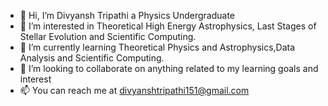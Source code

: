 - 👋 Hi, I’m Divyansh Tripathi a Physics Undergraduate 
- 👀 I’m interested in Theoretical High Energy Astrophysics, Last Stages of Stellar Evolution and Scientific Computing.
- 🌱 I’m currently learning Theoretical Physics and Astrophysics,Data Analysis and Scientific Computing.
- 💞️ I’m looking to collaborate on anything related to my learning goals and interest
- 📫 You can reach me at divyanshtripathi151@gmail.com

<!---
HIGGS317/HIGGS317 is a ✨ special ✨ repository because its `README.md` (this file) appears on your GitHub profile.
You can click the Preview link to take a look at your changes.
--->
